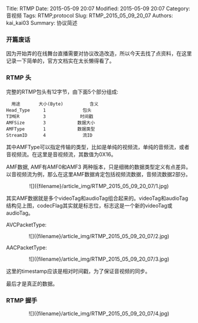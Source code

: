 ﻿Title: RTMP
Date: 2015-05-09 20:07
Modified: 2015-05-09 20:07
Category: 音视频
Tags: RTMP,protocol
Slug: RTMP_2015_05_09_20_07
Authors: kai_kai03
Summary: 协议简述


### 开篇废话 ###
因为开始弄的在线舞台直播需要对协议改造改造，所以今天去找了点资料，在这里记录一下简单的，官方文档实在太长懒得看了。

### RTMP 头 ###
完整的RTMP包头有12字节，由下面5个部分组成:

	  用途 	   大小(Byte)  	     含义
	Head_Type     1 	         包头
	TIMER 	      3 	        时间戳
	AMFSize 	  3 	       数据大小
	AMFType 	  1            数据类型
	StreamID 	  4              流ID

其中AMFType可以指定传输的类型，比如是单纯的视频流，单纯的音频流，或者音视频流。在这里是音视频流，其数值为0X16。

AMF数据, AMF有AMF0和AMF3 两种版本，只是细微的数据类型定义有点差异。以音视频流为例，那么在这里AMF数据肯定包括视频流数据，音频流数据2部分。

<center>![]({filename}/article_img/RTMP_2015_05_09_20_07/1.jpg)</center>

其实AMF数据就是多个videoTag和audioTag组合起来的。videoTag和audioTag结构见上图，codecFlag其实就是标志位，标志这是一个新的videoTag或audioTag。

AVCPacketType:

<center>![]({filename}/article_img/RTMP_2015_05_09_20_07/2.jpg)</center>

AACPacketType:

<center>![]({filename}/article_img/RTMP_2015_05_09_20_07/3.jpg)</center>

这里的timestamp应该是相对时间戳，为了保证音视频的同步。

最后才是真正的数据。

### RTMP 握手 ###
<center>![]({filename}/article_img/RTMP_2015_05_09_20_07/4.jpg)</center>